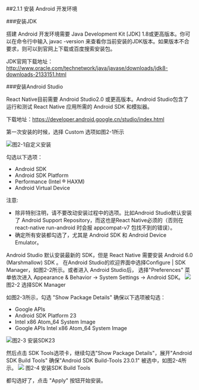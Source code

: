 ##2.1.1 安装 Android 开发环境

###安装JDK

搭建 Android 开发环境需要 Java Development Kit [JDK] 1.8或更高版本。你可以在命令行中输入 javac -version 来查看你当前安装的JDK版本。如果版本不合要求，则可以到官网上下载或百度搜索安装包。

JDK官网下载地址：
http://www.oracle.com/technetwork/java/javase/downloads/jdk8-downloads-2133151.html

###安装Android Studio

React Native目前需要 Android Studio2.0 或更高版本。Android Studio包含了运行和测试 React Native 应用所需的 Android SDK 和模拟器。

下载地址：https://developer.android.google.cn/studio/index.html

第一次安装的时候，选择 Custom 选项如图2-1所示

![](/assets/图2-1.png)图2-1自定义安装

勾选以下选项：
* Android SDK
* Android SDK Platform
* Performance (Intel ® HAXM)
* Android Virtual Device

注意:
* 除非特别注明，请不要改动安装过程中的选项。比如Android Studio默认安装了 Android Support Repository，而这也是React Native必须的（否则在react-native run-android 时会报 appcompat-v7 包找不到的错误）。
* 确定所有安装都勾选了，尤其是 Android SDK 和 Android Device Emulator。

Android Studio 默认安装最新的 SDK，但是 React Native 需要安装 Android 6.0 (Marshmallow) SDK 。
在Android Studio的欢迎界面中选择Configure | SDK Manager，如图2-2所示。或者进入 Android Studio后， 选择"Preferences" 菜单依次进入 Appearance & Behavior → System Settings → Android SDK。
![](/assets/图2-2.png)图2-2 选择SDK Manager

如图2-3所示，勾选 "Show Package Details" 确保以下选项被勾选：
* Google APIs
* Android SDK Platform 23
* Intel x86 Atom_64 System Image
* Google APIs Intel x86 Atom_64 System Image

![](/assets/图2-3.png)图2-3 安装SDK23

然后点击 SDK Tools选项卡，继续勾选"Show Package Details"，展开"Android SDK Build Tools" 确保"Android SDK Build-Tools 23.0.1" 被选中，如图2-4所示。
![](/assets/图2-4.png) 图2-4 安装SDK Build Tools

都勾选好了，点击 "Apply" 按钮开始安装。
